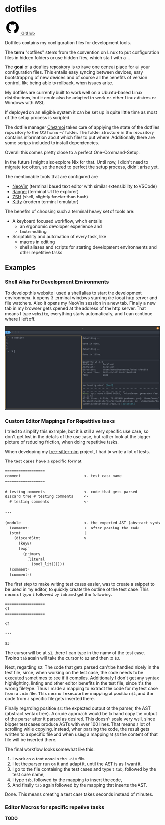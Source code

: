 [creationTime]:- "Feb 13. 2023"
[lastWriteTime]:- "Feb 21. 2023"

# dotfiles

<a href="https://github.com/aMOPel/dotfiles">
<img src="assets/icons8-github.svg" alt="GitHub" class="inline m-1 dark:invert">
GitHub</a>

Dotfiles contains my configuration files for development tools.

The **term** "dotfiles" stems from the convention on Linux to
put configuration files in hidden folders or use hidden files,
which start with a `.`.

The **goal** of a dotfiles repository is to have one central place for all your
configuration files. This entails easy syncing between devices,
easy bootstrapping of new devices and of course all the benefits of version
control, like being able to rollback, when issues arise.

My dotfiles are currently built to work well on a Ubuntu-based Linux distributions,
but it could also be adapted to work on other Linux distros or Windows with WSL.

If deployed on an eligible system it can be set up in quite little time 
as most of the setup process is scripted.

The dotfile manager [Chezmoi](https://www.chezmoi.io/) takes care of 
applying the state of the dotfiles repository to the OS home `~/` folder.
The folder structure in the repository contains information about which files
to put where.
Additionally there are some scripts included to install dependencies.

Overall this comes pretty close to a perfect One-Command-Setup.

In the future I might also explore Nix for that.
Until now, I didn't need to migrate too often, so the need to perfect
the setup process, didn't arise yet.

The mentionable tools that are configured are 
- [NeoVim](https://neovim.io/) (terminal based text editor with similar extensibility to VSCode)
- [Ranger](https://ranger.github.io/) (terminal UI file explorer)
- [ZSH](https://zsh.sourceforge.io/) (shell, slightly fancier than bash)
- [Kitty](https://sw.kovidgoyal.net/kitty/) (modern terminal emulator)

The benefits of choosing such a terminal heavy set of tools are:
- A keyboard focused workflow, which entails
  - an ergonomic devoloper experience and
  - faster editing 
- Scriptability and automation of every task, like
  - macros in editing 
  - shell aliases and scripts for starting development environments
    and other repetitive tasks

## Examples

### Shell Alias For Development Environments

To develop this website I used a shell alias to start the development
environment. It opens 3 terminal windows starting the local http server and
file watchers. Also it opens my NeoVim session in a new tab.
Finally a new tab in my browser gets opened at the address of the http server.
That means I type `website`, everything starts automatically,
and I can continue where I left off.

![dev_env](assets/kitty_website_dev_env.png)

### Custom Editor Mappings For Repetitive tasks

I tried to simplify this example, but it is still a very specific use case,
so don't get lost in the details of the use case, but rather look at the bigger
picture of reducing friction, when doing repetitive tasks.

When developing my [tree-sitter-nim](https://github.com/aMOPel/tree-sitter-nim) project,
I had to write a lot of tests.

The test cases have a specific format:

```txt
==================
comment                             <- test case name
==================

# testing comments                  <- code that gets parsed
discard true # testing comments     <-
  # testing comments                <-

---

(module                             <- the expected AST (abstract syntax tree)
  (comment)                         <- after parsing the code
  (stmt                             |
    (discardStmt                    v
      (keyw)
      (expr
        (primary
          (literal
            (bool_lit))))))
  (comment)
  (comment))
```

The first step to make writing test cases easier, was to create a snippet to be used
in my editor, to quickly create the outline of the test case.
This means I type `t` followed by `tab` and get the following.

```
==================
$1
==================

$2

---

$3
```

The cursor will be at `$1`, there I can type in the name of the test case.
Typing `tab` again will take the cursor to `$2` and then to `$3`.

Next, regarding `$2`:
The code that gets parsed can't be handled nicely in the test file, since, when
working on the test case, the code needs to be executed sometimes to see if it compiles.
Additionally I don't get any syntax highlighting, linting and other editor benefits in
the test file, since it's the wrong filetype.
Thus I made a mapping to extract the code for my test case from a `.nim` file.
This means I execute the mapping at position `$2`,
and the code from a specific file gets inserted there.

Finally regarding position `$3`: the expected output of the parser, the 
AST (abstract syntax tree).
A crude approach would be to hand copy the output of the parser after it 
parsed as desired.
This doesn't scale very well, since bigger test cases produce ASTs
with over 100 lines. That means a lot of scrolling while copying.
Instead, when parsing the code, the result gets written to a specific file
and when using a mapping at `$3` the content of that file will be inserted there.

The final workflow looks somewhat like this:
1. I work on a test case in the `.nim` file.
2. I let the parser run on it and adapt it, until the AST is as I want it.
3. I go to the file containing the test cases and type `t` `tab`, followed by the test case name,
4. I type `tab`, followed by the mapping to insert the code,
5. And finally `tab` again followed by the mapping that inserts the AST.

Done. This means creating a test case takes seconds instead of minutes.

<!--TODO: macros-->
### Editor Macros for specific repetive tasks

**TODO**

